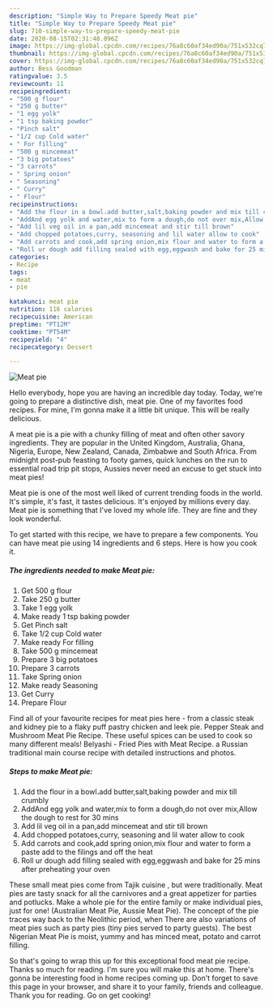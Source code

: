 ```yaml
---
description: "Simple Way to Prepare Speedy Meat pie"
title: "Simple Way to Prepare Speedy Meat pie"
slug: 710-simple-way-to-prepare-speedy-meat-pie
date: 2020-08-15T02:31:48.096Z
image: https://img-global.cpcdn.com/recipes/76a8c60af34ed90a/751x532cq70/meat-pie-recipe-main-photo.jpg
thumbnail: https://img-global.cpcdn.com/recipes/76a8c60af34ed90a/751x532cq70/meat-pie-recipe-main-photo.jpg
cover: https://img-global.cpcdn.com/recipes/76a8c60af34ed90a/751x532cq70/meat-pie-recipe-main-photo.jpg
author: Bess Goodman
ratingvalue: 3.5
reviewcount: 11
recipeingredient:
- "500 g flour"
- "250 g butter"
- "1 egg yolk"
- "1 tsp baking powder"
- "Pinch salt"
- "1/2 cup Cold water"
- " For filling"
- "500 g mincemeat"
- "3 big potatoes"
- "3 carrots"
- " Spring onion"
- " Seasoning"
- " Curry"
- " Flour"
recipeinstructions:
- "Add the flour in a bowl،add butter,salt,baking powder and mix till crumbly"
- "AddAnd egg yolk and water,mix to form a dough,do not over mix,Allow the dough to rest for 30 mins"
- "Add lil veg oil in a pan,add mincemeat and stir till brown"
- "Add chopped potatoes,curry, seasoning and lil water allow to cook"
- "Add carrots and cook,add spring onion,mix flour and water to form a paste add to the filings and off the heat"
- "Roll ur dough add filling sealed with egg,eggwash and bake for 25 mins after preheating your oven"
categories:
- Recipe
tags:
- meat
- pie

katakunci: meat pie 
nutrition: 116 calories
recipecuisine: American
preptime: "PT12M"
cooktime: "PT54M"
recipeyield: "4"
recipecategory: Dessert

---
```



![Meat pie](https://img-global.cpcdn.com/recipes/76a8c60af34ed90a/751x532cq70/meat-pie-recipe-main-photo.jpg)

Hello everybody, hope you are having an incredible day today. Today, we're going to prepare a distinctive dish, meat pie. One of my favorites food recipes. For mine, I'm gonna make it a little bit unique. This will be really delicious.

A meat pie is a pie with a chunky filling of meat and often other savory ingredients. They are popular in the United Kingdom, Australia, Ghana, Nigeria, Europe, New Zealand, Canada, Zimbabwe and South Africa. From midnight post-pub feasting to footy games, quick lunches on the run to essential road trip pit stops, Aussies never need an excuse to get stuck into meat pies!

Meat pie is one of the most well liked of current trending foods in the world. It's simple, it's fast, it tastes delicious. It's enjoyed by millions every day. Meat pie is something that I've loved my whole life. They are fine and they look wonderful.


To get started with this recipe, we have to prepare a few components. You can have meat pie using 14 ingredients and 6 steps. Here is how you cook it.

<!--inarticleads1-->

##### The ingredients needed to make Meat pie:

1. Get 500 g flour
1. Take 250 g butter
1. Take 1 egg yolk
1. Make ready 1 tsp baking powder
1. Get Pinch salt
1. Take 1/2 cup Cold water
1. Make ready  For filling
1. Take 500 g mincemeat
1. Prepare 3 big potatoes
1. Prepare 3 carrots
1. Take  Spring onion
1. Make ready  Seasoning
1. Get  Curry
1. Prepare  Flour


Find all of your favourite recipes for meat pies here - from a classic steak and kidney pie to a flaky puff pastry chicken and leek pie. Pepper Steak and Mushroom Meat Pie Recipe. These useful spices can be used to cook so many different meals! Belyashi - Fried Pies with Meat Recipe. a Russian traditional main course recipe with detailed instructions and photos. 

<!--inarticleads2-->

##### Steps to make Meat pie:

1. Add the flour in a bowl،add butter,salt,baking powder and mix till crumbly
1. AddAnd egg yolk and water,mix to form a dough,do not over mix,Allow the dough to rest for 30 mins
1. Add lil veg oil in a pan,add mincemeat and stir till brown
1. Add chopped potatoes,curry, seasoning and lil water allow to cook
1. Add carrots and cook,add spring onion,mix flour and water to form a paste add to the filings and off the heat
1. Roll ur dough add filling sealed with egg,eggwash and bake for 25 mins after preheating your oven


These small meat pies come from Tajik cuisine , but were traditionally. Meat pies are tasty snack for all the carnivores and a great appetizer for parties and potlucks. Make a whole pie for the entire family or make individual pies, just for one! (Australian Meat Pie, Aussie Meat Pie). The concept of the pie traces way back to the Neolithic period, when There are also variations of meat pies such as party pies (tiny pies served to party guests). The best Nigerian Meat Pie is moist, yummy and has minced meat, potato and carrot filling. 

So that's going to wrap this up for this exceptional food meat pie recipe. Thanks so much for reading. I'm sure you will make this at home. There's gonna be interesting food in home recipes coming up. Don't forget to save this page in your browser, and share it to your family, friends and colleague. Thank you for reading. Go on get cooking!
